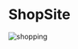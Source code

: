 # ShopSite

![shopping](https://github.com/iremsndkc/ShopSite/assets/128176615/d063f15e-51b2-4c5e-bb52-e714132f62bc)

